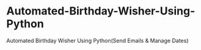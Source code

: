 # Automated-Birthday-Wisher-Using-Python
Automated Birthday Wisher Using Python(Send Emails &amp; Manage Dates)
